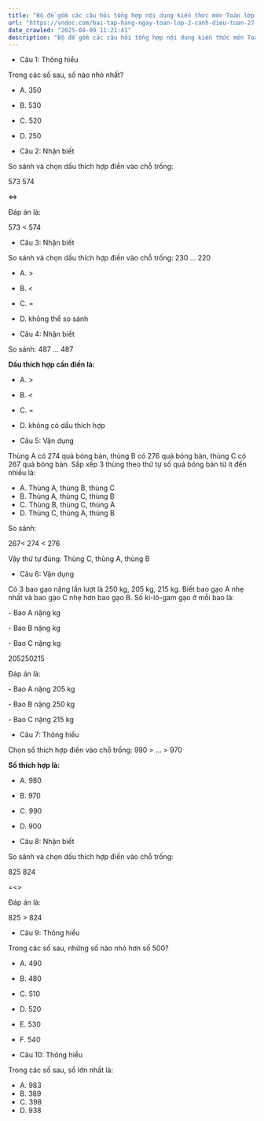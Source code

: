 ```yaml
---
title: "Bộ đề gồm các câu hỏi tổng hợp nội dung kiến thức môn Toán lớp 2 đã học ở Tuần 27: So sánh các số có ba chữ số trong chương trình Toán lớp 2 Tập 2 Cánh diều, giúp các em ôn tập và luyện giải các dạng bài tập Toán lớp 2. Mời các em cùng luyện tập."
url: "https://vndoc.com/bai-tap-hang-ngay-toan-lop-2-canh-dieu-tuan-27-thu-3-339261"
date_crawled: "2025-04-09 11:21:41"
description: "Bộ đề gồm các câu hỏi tổng hợp nội dung kiến thức môn Toán lớp 2 đã học ở Tuần 27: So sánh các số có ba chữ số trong chương trình Toán lớp 2 Tập 2 Cánh diều, giúp các em ôn tập và luyện giải các dạng bài tập Toán lớp 2. Mời các em cùng luyện tập."
---
```


* Câu 1:  Thông hiểu

Trong các số sau, số nào nhỏ nhất?

  * A. 350 
  * B. 530 
  * C. 520 
  * D. 250 



* Câu 2:  Nhận biết

So sánh và chọn dấu thích hợp điền vào chỗ trống:

573  574

<=>

Đáp án là:

573 < 574

* Câu 3:  Nhận biết

So sánh và chọn dấu thích hợp điền vào chỗ trống: 230 ... 220

  * A. >
  * B. <
  * C. = 
  * D. không thể so sánh 



* Câu 4:  Nhận biết

So sánh: 487 ... 487

**Dấu thích hợp cần điền là:**

  * A. >
  * B. <
  * C. = 
  * D. không có dấu thích hợp 



* Câu 5:  Vận dụng

Thùng A có 274 quả bóng bàn, thùng B có 276 quả bóng bàn, thùng C có 267 quả bóng bàn. Sắp xếp 3 thùng theo thứ tự số quả bóng bàn từ ít đến nhiều là:

  * A. Thùng A, thùng B, thùng C 
  * B. Thùng A, thùng C, thùng B 
  * C. Thùng B, thùng C, thùng A 
  * D. Thùng C, thùng A, thùng B 



So sánh:

267< 274 < 276

Vậy thứ tự đúng: Thùng C, thùng A, thùng B

* Câu 6:  Vận dụng

Có 3 bao gạo nặng lần lượt là 250 kg, 205 kg, 215 kg. Biết bao gạo A nhẹ nhất và bao gạo C nhẹ hơn bao gạo B. Số ki-lô-gam gạo ở mỗi bao là:

\- Bao A nặng  kg

\- Bao B nặng  kg

\- Bao C nặng  kg

205250215

Đáp án là:

\- Bao A nặng 205 kg

\- Bao B nặng 250 kg

\- Bao C nặng 215 kg

* Câu 7:  Thông hiểu

Chọn số thích hợp điền vào chỗ trống: 990 > ... > 970

**Số thích hợp là:**

  * A. 980 
  * B. 970 
  * C. 990 
  * D. 900 



* Câu 8:  Nhận biết

So sánh và chọn dấu thích hợp điền vào chỗ trống:

825  824

=<>

Đáp án là:

825 > 824

* Câu 9:  Thông hiểu

Trong các số sau, những số nào nhỏ hơn số 500?

  * A. 490 
  * B. 480 
  * C. 510 
  * D. 520 
  * E. 530 
  * F. 540 



* Câu 10:  Thông hiểu

Trong các số sau, số lớn nhất là:

  * A. 983 
  * B. 389 
  * C. 398 
  * D. 938 



